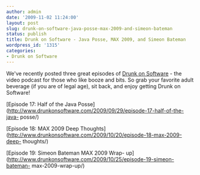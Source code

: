 ```yaml
---
author: admin
date: '2009-11-02 11:24:00'
layout: post
slug: drunk-on-software-java-posse-max-2009-and-simeon-bateman
status: publish
title: Drunk on Software - Java Posse, MAX 2009, and Simeon Bateman
wordpress_id: '1315'
categories:
- Drunk on Software
---
```


We've recently posted three great episodes of [Drunk on
Software](http://www.drunkonsoftware.com) - the video podcast for those who
like booze and bits. So grab your favorite adult beverage (if you are of legal
age), sit back, and enjoy getting Drunk on Software!

[Episode 17: Half of the Java
Posse](http://www.drunkonsoftware.com/2009/09/29/episode-17-half-of-the-java-
posse/)

[Episode 18: MAX 2009 Deep
Thoughts](http://www.drunkonsoftware.com/2009/10/20/episode-18-max-2009-deep-
thoughts/)

[Episode 19: Simeon Bateman MAX 2009 Wrap-
up](http://www.drunkonsoftware.com/2009/10/25/episode-19-simeon-bateman-
max-2009-wrap-up/)

